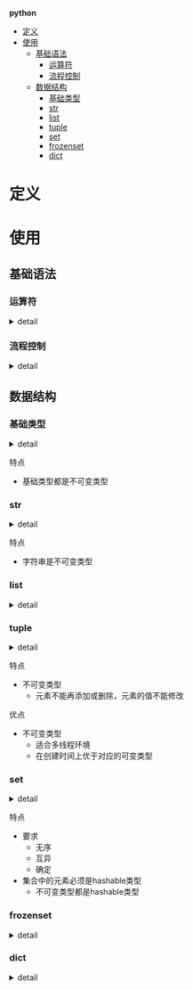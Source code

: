**python**
- [定义](#定义)
- [使用](#使用)
  - [基础语法](#基础语法)
    - [运算符](#运算符)
    - [流程控制](#流程控制)
  - [数据结构](#数据结构)
    - [基础类型](#基础类型)
    - [str](#str)
    - [list](#list)
    - [tuple](#tuple)
    - [set](#set)
    - [frozenset](#frozenset)
    - [dict](#dict)

# 定义 #

# 使用 #
## 基础语法 ##
### 运算符 ###
<details>
<summary>detail</summary>

```
- 算术运算符  
  `+、-、*、/、//、%、**`
- 比较运算符  
  `>、>=、<、<=、==、!=`
- 逻辑运算符  
  `and、or、not`
- 位运算符  
  `&、｜、～、^、>>、<<`
- 成员运算符  
  `is、is not、in、not in`
- 赋值运算符  
  `=、:=`
```
</details>

### 流程控制 ###
<details>
<summary>detail</summary>

```
- 分支结构
  if condition :
  elif condition :
  else :

  match variable :  # python3.10
    case value :
    case _ :    
- 循环结构
  for value in list:
  while condition:
  
  continue 、break
  终止外层循环 使用变量标志
```
</details>

## 数据结构 ##
### 基础类型 ###
<details>
<summary>detail</summary>

```
print(0b100)            # 二进制整数
print(0o100)            # 八进制整数
print(100)              # 十进制整数
print(0x100)            # 十六进制整数
print(123.456)          # 数学写法
print(1.23456e2)        # 科学计数法
print('hello world')    # 字符串
print(True)             # bool
print(False)            # bool
```
</details>

特点  
- 基础类型都是不可变类型

### str ###
<details>
<summary>detail</summary>

```
- 定义
  s1 = 'hello, world!'
  s2 = "你好，世界"
  s3 = '''hello,    # 多行注释
  wonderful
  world!'''
- 转义 & 原始字符串
  a = r'a\r\nb'
- 使用
  - len  # 获取字符串长度
  - capitalize  # 字符串首字母大写
  - title  # 字符串每个单词首字母大写
  - upper  # 字符串转大写
  - lower  # 字符串转小写
  - find  # 找不到指定的字符串会返回-1
  - index  # 找不到指定的字符串会引发ValueError错误
  - rfind  # 逆向查找
  - rindex # 逆向查找
  - startswith  # 以某个字符串开头
  - endswith  # 以某个字符串结尾
  - isdigit  # 字符串是不是完全由数字构成的
  - isalpha  # 字符串是不是完全由字母构成的
  - isalnum  # 字符串是不是由字母和数字构成的
  - center  # 居中
  - ljust  # 左对齐
  - rjust  # 右对齐
  - zfill  # 左侧补零
  - %  # 格式化
  - format  # 格式化
  - f'  # 格式化
  - strip  # 修剪掉左右两端指定字符
  - lstrip
  - rstrip
  - replace  # 用新的内容替换字符串中指定的内容
  - split  # 字符串拆分
  - join  # 字符串合并
  - encode  # 编码
  - decode  # 解码
```
</details>

特点  
- 字符串是不可变类型  

### list ###
<details>
<summary>detail</summary>

```
- 定义
  - 字面量
    a = [1, 'a', True]
    b = a[start:end:stride] # 开始、结束、跨度
  - 函数
    c = list('hello world')
  - 生成式
    d = [i ** 2 for i in range(10)]
- 使用
  - append
  - insert
  - remove  # 删除第一个
  - pop
  - clear
  - index
  - count
  - sort
  - reverse
```
</details>

### tuple ###
<details>
<summary>detail</summary>

```
- 定义
  a = (1, 'a', True)
- 打包&解包
  a = 1, 'a', True, 100
  b, *c, d = a
- tuple & list互相转化
  fruit = ['apple', 'banana', 'orange']
  a = tuple(fruit)
  b = list(a)
```
</details>

特点  
- 不可变类型  
  - 元素不能再添加或删除，元素的值不能修改  
 
优点  
- 不可变类型  
  - 适合多线程环境  
  - 在创建时间上优于对应的可变类型  

### set ###
<details>
<summary>detail</summary>

```
-定义
  - 字面量
    a = {1, 2, 3}
  - 函数
    b = set('hello')
    c = set([1, 2, 3])
  - 生成式
    d = {num for num in range(1, 20) if num % 3 == 0 or num % 7 == 0}
- 使用
  - &  交集
  - |  并集
  - ～  差集
  - ^  对称差
  - == !=  相等
  - < <=  真子集|子集
  - > >=  真超集｜超集
  - issubset  子集
  - issuperset  超集
  - add  # 添加元素
  - remove # 删除元素，不存在报KeyError错误
  - discard  # 删除元素
  - clear  # 清空元素
  - isdisjoint  # 判断两个集合有没有相同的元素，如果没有相同元素，该方法返回True
```
</details>

特点
- 要求
  - 无序
  - 互异
  - 确定  
- 集合中的元素必须是hashable类型
  - 不可变类型都是hashable类型

### frozenset ###
<details>
<summary>detail</summary>

```
- 定义
  a = frozenset({1, 3, 5, 7})
```
</details>

### dict ###
<details>
<summary>detail</summary>

```
- 定义
  - 字面量
    a = {'name': '王大锤'}
  - 函数
    b = dict(name='王大锤')
  - 生成式
    c = {x: x ** 3 for x in range(1, 6)}
- 使用
  - []  # 通过索引运算获取字典中的值时，如指定的键没有在字典中，将会引发KeyError异常
  - get  # get方法在字典中没有指定的键时不会产生异常，而是返回None或指定的默认值
  - keys  # 获取字典中所有的键
  - values  # 获取字典中所有的值
  - items  # 获取字典中的键值对
  - update  # 合并两个字典
  - |   # 合并两个字典
  - pop  # 如果字典中不存在指定的键，会引发KeyError错误
  - popitem  # 用来移除字典中的最后一个键值对，并以元组的形式返回
  - clear  # 清除数据
  - del  # 删除元素  如果指定的键索引不到对应的值，会引发KeyError错误
```
</details>

